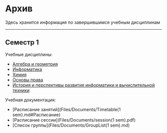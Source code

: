 # Архив
Здесь хранится информация по завершившимся учебным дисциплинам
________

## Семестр 1
Учебные дисциплины:

* [Алгебра и геометрия](Subjects/Algebra%26Geometry.md)
* [Информатика](Subjects/ComputerScience.md)
* [Химия](Subjects/Chemistry.md)
* [Основы права](Subjects/LawBasics.md)
* [История и перспективы развития информатики и вычислительной техники](Subjects/HistoryCS%26CH.md)

Учебная документация:
* [Расписание занятий](Files/Documents/Timetable(1 sem).md#Расписание)
* [Расписание сессии](Files/Documents/session(1 sem).pdf)
* [Список группы](Files/Documents/GroupList(1 sem).md)
